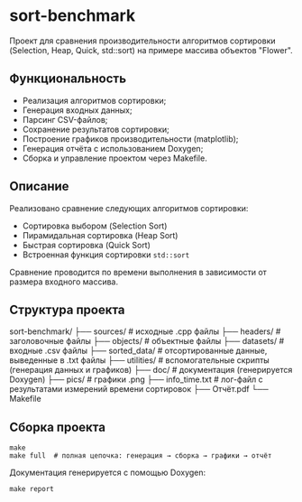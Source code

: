 # sort-benchmark
Проект для сравнения производительности алгоритмов сортировки (Selection, Heap, Quick, std::sort) на примере массива объектов "Flower". 

## Функциональность
- Реализация алгоритмов сортировки;
- Генерация входных данных;
- Парсинг CSV-файлов;
- Сохранение результатов сортировки;
- Построение графиков производительности (matplotlib);
- Генерация отчёта с использованием Doxygen;
- Сборка и управление проектом через Makefile.

## Описание
Реализовано сравнение следующих алгоритмов сортировки:

- Сортировка выбором (Selection Sort)
- Пирамидальная сортировка (Heap Sort)
- Быстрая сортировка (Quick Sort)
- Встроенная функция сортировки `std::sort`

Сравнение проводится по времени выполнения в зависимости от размера входного массива.

## Структура проекта
sort-benchmark/
├── sources/ # исходные .cpp файлы
├── headers/ # заголовочные файлы
├── objects/ # объектные файлы
├── datasets/ # входные .csv файлы
├── sorted_data/ # отсортированные данные, выведенные в .txt файлы
├── utilities/ # вспомогательные скрипты (генерация данных и графиков)
├── doc/ # документация (генерируется Doxygen)
├── pics/ # графики .png
├── info_time.txt # лог-файл с результатами измерений времени сортировок
├── Отчёт.pdf
└── Makefile

## Сборка проекта
```
make
make full  # полная цепочка: генерация → сборка → графики → отчёт
```

Документация генерируется с помощью Doxygen:
```
make report
```
